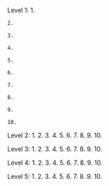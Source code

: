 Level 1:
	1. 
	
	2. 
	
	3. 
	
	4. 
	
	5. 
	
	6. 
	
	7. 
	
	8. 
	
	9. 
	
	10. 


Level 2:
	1. 
	2. 
	3. 
	4. 
	5. 
	6. 
	7. 
	8. 
	9. 
	10. 

Level 3:
	1. 
	2. 
	3. 
	4. 
	5. 
	6. 
	7. 
	8. 
	9. 
	10. 

Level 4:
	1. 
	2. 
	3. 
	4. 
	5. 
	6. 
	7. 
	8. 
	9. 
	10. 

Level 5:
	1. 
	2. 
	3. 
	4. 
	5. 
	6. 
	7. 
	8. 
	9. 
	10. 
	
